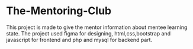 # The-Mentoring-Club
This project is made to give the mentor information about mentee learning state.
The project used figma for designing, html,css,bootstrap and javascript for frontend and php and mysql for backend part.
